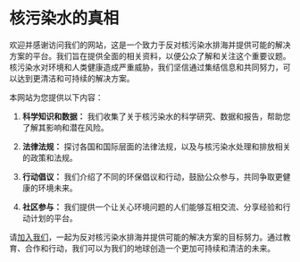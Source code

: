 
# 核污染水的真相

欢迎并感谢访问我们的网站，这是一个致力于反对核污染水排海并提供可能的解决方案的平台。我们旨在提供全面的相关资料，以便公众了解和关注这个重要议题。核污染水对环境和人类健康造成严重威胁，我们坚信通过集结信息和共同努力，可以达到更清洁和可持续的解决方案。

本网站为您提供以下内容：

1. **科学知识和数据：** 我们收集了关于核污染水的科学研究、数据和报告，帮助您了解其影响和潜在风险。

2. **法律法规：** 探讨各国和国际层面的法律法规，以及与核污染水处理和排放相关的政策和法规。

3. **行动倡议：** 我们介绍了不同的环保倡议和行动，鼓励公众参与，共同争取更健康的环境未来。

4. **社区参与：** 我们提供一个让关心环境问题的人们能够互相交流、分享经验和行动计划的平台。

请[加入我们](https://github.com/SaveSeaFromNuc-pollutedWater/FactsAboutNuc-pollutedWater)，一起为反对核污染水排海并提供可能的解决方案的目标努力。通过教育、合作和行动，我们可以为我们的地球创造一个更加可持续和清洁的未来。
